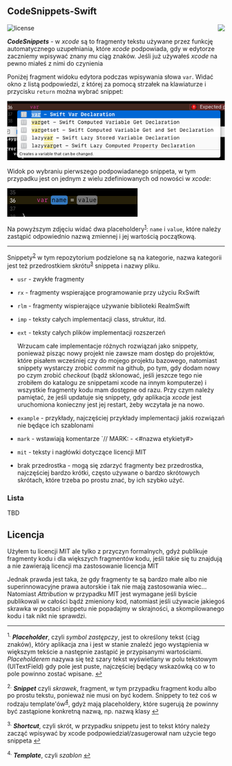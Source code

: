 ## CodeSnippets-Swift  
![license](https://img.shields.io/badge/licencja-MIT-green.svg)
<a title="Tap for English version" href="README-en.md" alt="British flag">
        <img align="right" src="https://upload.wikimedia.org/wikipedia/commons/thumb/a/ae/Flag_of_the_United_Kingdom.svg/28px-Flag_of_the_United_Kingdom.svg.png" /></a>
        
        
***CodeSnippets*** - w *xcode* są to fragmenty tekstu używane przez funkcję automatycznego uzupełniania, które *xcode* podpowiada, gdy w edytorze zaczniemy wpisywać znany mu ciąg znaków. Jeśli już używałeś *xcode* na pewno miałeś z nimi do czynienia

Poniżej fragment widoku edytora podczas wpisywania słowa `var`. Widać okno z listą podpowiedzi, z której za pomocą strzałek na klawiaturze i przycisku `return` można wybrać snippet:

![autocompletion](assets/var_autocomplition_popup.png)

Widok po wybraniu pierwszego podpowiadanego snippeta, w tym przypadku jest on jednym z wielu zdefiniowanych od nowości w *xcode*:

![autocomplited](assets/var_autocomplited.png)

Na powyższym zdjęciu widać dwa placeholdery<sup id="a_placeholder">[1](#f_placeholder)</sup>: `name` i `value`, które należy zastąpić odpowiednio nazwą zmiennej i jej wartością początkową.

---
Snippety<sup id="a_snippet">[2](#f_snippet)</sup> w tym repozytorium podzielone są na kategorie, nazwa kategorii jest też przedrostkiem skrótu<sup id="a_shortcut">[3](#f_shortcut)</sup> snippeta i nazwy pliku.

- `usr` - zwykłe fragmenty

- `rx` - fragmenty wspierające programowanie przy użyciu RxSwift
- `rlm` - fragmenty wispierające używanie biblioteki RealmSwift

- `imp` - teksty całych implementacji class, struktur, itd.
- `ext` - teksty całych plików implementacji rozszerzeń

	Wrzucam całe implementacje różnych rozwiązań jako snippety, ponieważ pisząc nowy projekt nie zawsze mam dostęp do projektów, które pisałem wcześniej czy do mojego projektu bazowego, natomiast snippety wystarczy zrobić *commit* na github, po tym, gdy dodam nowy po czym zrobić *checkout* (bądź sklonować, jeśli jeszcze tego nie zrobiłem do katalogu ze snippetami xcode na innym komputerze) i wszystkie fragmenty kodu mam dostępne od razu. Przy czym należy pamiętać, że jeśli updatuje się snippety, gdy aplikacja *xcode* jest uruchomiona konieczny jest jej restart, żeby wczytała je na nowo.
	
- `example` - przykłady, najczęściej przykłady implementacji jakiś rozwiązań nie będące ich szablonami

- `mark` - wstawiają komentarze `// MARK: - <#nazwa etykiety#>
- `mit` - teksty i nagłówki dotyczące licencji MIT

- brak przedrostka - mogą się zdarzyć fragmenty bez przedrostka, najczęściej bardzo krótki, często używane o bardzo skrótowych skrótach, które trzeba po prostu znać, by ich szybko użyć.


### Lista
TBD

## Licencja
Użyłem tu licencji MIT ale tylko z przyczyn formalnych, gdyż publikuje fragmenty kodu i dla większych fragmentów kodu, jeśli takie się tu znajdują a nie zawierają licencji ma zastosowanie licencja MIT

Jednak prawda jest taka, że gdy fragmenty te są bardzo małe albo nie superinnowacyjne prawa autorskie i tak nie mają zastosowania wiec... Natomiast *Attribution* w przypadku MIT jest wymagane jeśli byście publikowali w całości bądź zmieniony kod, natomiast jeśli używacie jakiegoś skrawka w postaci snippetu nie popadajmy w skrajności, a skompilowanego kodu i tak nikt nie sprawdzi.

---

<sup id="f_placeholder">1.</sup> ***Placeholder***, czyli *symbol zastępczy*, jest to określony tekst (ciąg znaków), który aplikacja zna i jest w stanie znaleźć jego wystąpienia w większym tekście a następnie zastąpić je przypisanymi wartościami.  *Placeholderem* nazywa się też szary tekst wyświetlany w polu tekstowym (UITextField) gdy pole jest puste, najczęściej będący wskazówką co w to pole powinno zostać wpisane. [↩](#a_placeholder)

<sup id="f_snippet">2.</sup> ***Snippet*** czyli *skrawek*, fragment, w tym przypadku fragment kodu albo po prostu tekstu, ponieważ nie musi on być kodem. Snippety to też coś w rodzaju template'ów<sup id="a_template">[4](#f_template)</sup>, gdyż mają placeholdery, które sugerują że powinny być zastąpione konkretną nazwą, np. nazwą klasy [↩](#a_snippet)

<sup id="f_shortcut">3.</sup> ***Shortcut***, czyli skrót, w przypadku snippetu jest to tekst który należy zacząć wpisywać by xcode podpowiedział/zasugerował nam użycie tego snippeta [↩](#a_shortcut)

<sup id="f_template">4.</sup> ***Template***, czyli *szablon* [↩](#a_template)


